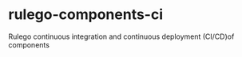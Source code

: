 # rulego-components-ci
Rulego continuous integration and continuous deployment (CI/CD)of components

